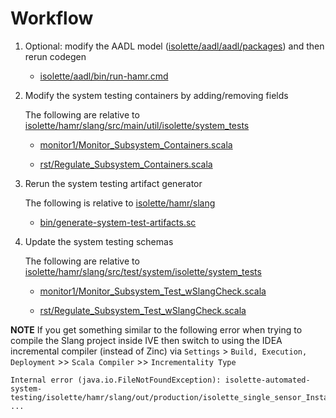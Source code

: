 # Workflow

1. Optional: modify the AADL model ([isolette/aadl/aadl/packages](isolette/aadl/aadl/packages)) and then rerun codegen

    * [isolette/aadl/bin/run-hamr.cmd](isolette/aadl/bin/run-hamr.cmd)

1. Modify the system testing containers by adding/removing fields
  
    The following are relative to [isolette/hamr/slang/src/main/util/isolette/system_tests](isolette/hamr/slang/src/main/util/isolette/system_tests)

    * [monitor1/Monitor_Subsystem_Containers.scala](isolette/hamr/slang/src/main/util/isolette/system_tests/monitor1/Monitor_Subsystem_Containers.scala)

    * [rst/Regulate_Subsystem_Containers.scala](isolette/hamr/slang/src/main/util/isolette/system_tests/rst/Regulate_Subsystem_Containers.scala)

1. Rerun the system testing artifact generator

    The following is relative to [isolette/hamr/slang](isolette/hamr/slang)

    * [bin/generate-system-test-artifacts.sc](isolette/hamr/slang/bin/generate-system-test-artifacts.sc)


1. Update the system testing schemas

    The following are relative to [isolette/hamr/slang/src/test/system/isolette/system_tests](isolette/hamr/slang/src/test/system/isolette/system_tests)

    * [monitor1/Monitor_Subsystem_Test_wSlangCheck.scala](isolette/hamr/slang/src/test/system/isolette/system_tests/monitor1/Monitor_Subsystem_Test_wSlangCheck.scala)

    * [rst/Regulate_Subsystem_Test_wSlangCheck.scala](isolette/hamr/slang/src/test/system/isolette/system_tests/rst/Regulate_Subsystem_Test_wSlangCheck.scala)


**NOTE** If you get something similar to the following error when trying to compile the Slang project inside IVE then switch to using the IDEA incremental compiler (instead of Zinc) via ``Settings`` > ``Build, Execution, Deployment`` >> ``Scala Compiler`` >> ``Incrementality Type``

```
Internal error (java.io.FileNotFoundException): isolette-automated-system-testing/isolette/hamr/slang/out/production/isolette_single_sensor_Instance/isolette
...
```
